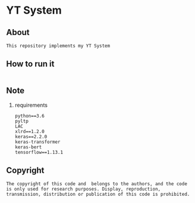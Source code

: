 # YT System
## About
```
This repository implements my YT System
```

## How to run it
```

```

## Note
1. requirements
    ```
    python==3.6
    pyltp
    LAC
    xlrd==1.2.0
    keras==2.2.0
    keras-transformer
    keras-bert
    tensorflow==1.13.1
    ```
## Copyright
```
The copyright of this code and  belongs to the authors, and the code is only used for research purposes. Display, reproduction, transmission, distribution or publication of this code is prohibited.
```